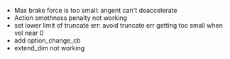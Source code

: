 - Max brake force is too small: angent can't deaccelerate
- Action smothness penalty not working
- set lower limit of truncate err: avoid truncate err getting too small when vel near 0
- add option_change_cb
- extend_dim not working